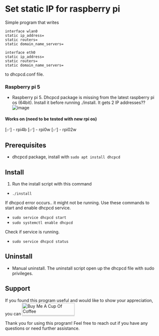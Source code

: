 # Set static IP for raspberry pi

Simple program that writes
```
interface wlan0
static ip_address= 
static routers= 
static domain_name_servers= 

interface eth0
static ip_address= 
static routers= 
static domain_name_servers= 
```
to dhcpcd.conf file.

### Raspberry pi 5
- Raspberry pi 5. Dhcpcd package is missing from the latest raspberry pi os (64bit). Install it before running ./install.
It gets 2 IP addresses?? ![image](https://github.com/heggland/staticip/assets/26274036/dc586404-0367-4047-8e64-3fad31db7ffd)


#### Works on  (need to be tested with new rpi os)
[✅] - rpi4b
[✅] - rpi0w
[✅] - rpi02w 

## Prerequisites
- dhcpcd package, install with `sudo apt install dhcpcd`

## Install

1. Run the install script with this command 
- `./install`

If dhcpcd error occurs.. it might not be running. 
Use these commands to start and enable dhcpcd service.
- `sudo service dhcpcd start`
- `sudo systemctl enable dhcpcd`

Check if service is running.
- `sudo service dhcpcd status`

## Uninstall
- Manual uninstall.
The uninstall script open up the dhcpcd file with sudo privileges. 



## Support

If you found this program useful and would like to show your appreciation, you can <a href="https://www.buymeacoffee.com/heggland" target="_blank"><img src="https://www.buymeacoffee.com/assets/img/custom_images/orange_img.png" alt="Buy Me A Cup Of 		Coffee" style="height: 41px !important;width: 174px !important;box-shadow: 0px 3px 2px 0px rgba(190, 190, 190, 0.5) !important;-webkit-box-shadow: 0px 3px 2px 0px 		rgba(190, 190, 190, 0.5) !important;" ></a>

Thank you for using this program! Feel free to reach out if you have any questions or need further assistance.



